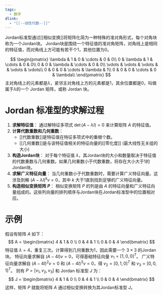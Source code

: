 ```yaml
---
tags:
  - 数学
dlink:
  - "[[--线性代数--]]"
---
```

Jordan标准型通过[[相似变换]]将矩阵化简为一种特殊的准对角形式，每个对角块称为一个Jordan块。
Jordan块是围绕一个特征值的准对角矩阵，对角线上是相同的特征值，而对角线上方可能有若干个1，其他位置为0。

$$
\begin{pmatrix}
\lambda & 1 & 0 & \cdots & 0 & 0\\
0 & \lambda & 1 & \cdots & 0 & 0\\
0 & 0 & \lambda & \cdots & 0 & 0\\
\vdots & \vdots & \vdots &  & \vdots & \vdots\\
0 & 0 & 0 & \cdots & \lambda & 1\\
0 & 0 & 0 & \cdots & 0 & \lambda\\
\end{pmatrix}
$$
主对角线上的元素都是$\lambda$，紧邻主对角线上方的元素都是1，其余位置都是0，叫做属于$\lambda$的一个 Jordan 矩阵，或称 Jordan 块。

# Jordan 标准型的求解过程
1. **求解特征值**：
   通过解特征多项式 $\det(A - \lambda I) = 0$ 来计算矩阵 $A$ 的特征值。
2. **计算代数重数和几何重数**：
   - [[代数重数]]是特征值在特征多项式中的重根个数。
   - [[几何重数]]是与该特征值相关的特征向量的[[零化度]] (最大线性无关组的大小)
3. **构造Jordan块**：
   对于每个特征值 $\lambda$，其Jordan块的大小和数量取决于特征值的代数重数与几何重数。如果几何重数小于代数重数，将存在大小大于1的Jordan块。
4. **求解广义特征向量**：
   当几何重数小于代数重数时，需要计算广义特征向量。这涉及到解 $(A - \lambda I)^k {v} = 0$，其中 $k$ 大于1直到找到足够的广义特征向量。
5. **构造相似变换矩阵 $P$**：
   相似变换矩阵 $P$ 的列是由 $A$ 的特征向量和广义特征向量组成的。这些列向量的排列顺序与Jordan块在Jordan标准型中的位置相对应。
# 示例
假设有矩阵 $A$ 如下：
$$
A = \begin{bmatrix}
4 & 1 & 0 \\
0 & 4 & 1 \\
0 & 0 & 4
\end{bmatrix}
$$
特征值 $\lambda = 4$，重复三次。计算得到几何重数为1，因此需要一个 $3 \times 3$ 的Jordan块。
特征向量求解自 $(A - 4I){v} = 0$，可得基础特征向量 ${v}_1 = [1, 0, 0]^T$。
广义特征向量求解自 $(A - 4I)^2{v} = 0$ 和 $(A - 4I)^3{v} = 0$，得 ${v}_2 = [0, 1, 0]^T$ 和 ${v}_3 = [0, 0, 1]^T$。
则有 $P = [{v}_1, {v}_2, {v}_3]$ 和 Jordan 标准型 $J$ 为：
$$
J = \begin{bmatrix}
4 & 1 & 0 \\
0 & 4 & 1 \\
0 & 0 & 4
\end{bmatrix}
$$
这样，矩阵 $P$ 就能将矩阵 $A$ 通过相似变换转换为其Jordan标准型 $J$。